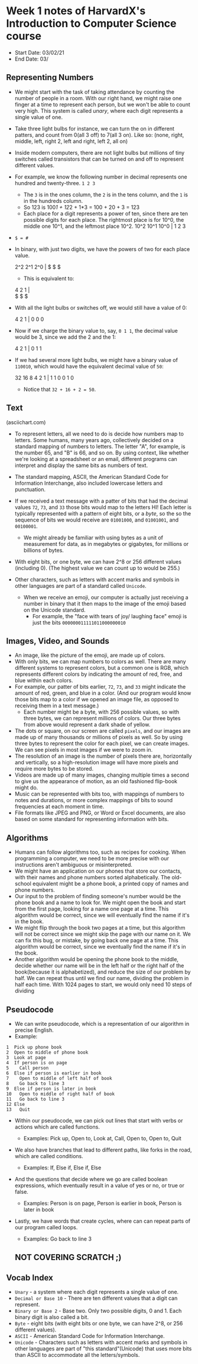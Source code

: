 # Week 1 notes of HarvardX's Introduction to Computer Science course

* Start Date: 03/02/21
* End Date: 03/

## Representing Numbers 

* We might start with the task of taking attendance by counting the number of people in a room. With our right hand, we might raise one finger at a time to represent each person, but we won't be able to count very high. This system is called *unary*, where each digit represents a single value of one. 

* Take three light bulbs for instance, we can turn the on in different patters, and count from 0(all 3 off) to 7(all 3 on). Like so: (none, right, middle, left, right 2, left and right, left 2, all on) 

* Inside modern computers, there are not light bulbs but millions of tiny switches called transistors that can be turned on and off to represent different values. 

* For example, we know the following number in decimal represents one hundred and twenty-three. 
  `1 2 3`
    * The `3` is in the ones column, the `2` is in the tens column, and the `1` is in the hundreds column. 
    * So 123 is 100*1 + 12*2 + 1*3 = 100 + 20 + 3 = 123
    * Each place for a digit represents a power of ten, since there are ten possible digits for each place. The rightmost place is for 10^0, the middle one 10^1, and the leftmost place 10^2. 
    10^2 10^1 10^0 | 
     1    2    3
* `$ = #`
* In binary, with just two digits, we have the powers of two for each place value. 
  
  2^2 2^1 2^0 | 
   $   $   $
  * This is equivalent to: 
  
  4 2 1 |  
  $ $ $
* With all the light bulbs or switches off, we would still have a value of 0: 
  
  4 2 1 |
  0 0 0
* Now if we charge the binary value to, say, `0 1 1`, the decimal value would be 3, since we add the 2 and the 1: 
  
  4 2 1 |
  0 1 1
* If we had several more light bulbs, we might have a binary value of `110010`, which would have the equivalent decimal value of `50`: 
  
  32 16  8  4  2  1 |
   1  1  0  0  1  0
  * Notice that `32 + 16 + 2 = 50`. 

## Text

(asciichart.com)

* To represent letters, all we need to do is decide how numbers map to letters. Some humans, many years ago, collectively decided on a standard mapping of numbers to letters. The letter "A", for example, is the number 65, and "B" is 66, and so on. By using context, like whether we're looking at a spreadsheet or an email, different programs can interpret and display the same bits as numbers of text. 

* The standard mapping, ASCII, the American Standard Code for Information Interchange, also included lowercase letters and punctuation. 

* If we received a text message with a patter of bits that had the decimal values `72`, `73`, and `33` those bits would map to the letters HI! Each letter is typically represented with a pattern of eight bits, or a *byte*, so the so the sequence of bits we would receive are `01001000`, and `01001001`, and `00100001`. 
  * We might already be familiar with using bytes as a unit of measurement for data, as in megabytes or gigabytes, for millions or billions of bytes. 
* With eight bits, or one byte, we can have 2^8 or 256 different values (including 0). (The highest value we can count up to would be 255.)
* Other characters, such as letters with accent marks and symbols in other languages are part of a standard called `Unicode`. 
  * When we receive an emoji, our computer is actually just receiving a number in binary that it then maps to the image of the emoji based on the Unicode standard. 
    * For example, the "face with tears of joy/ laughing face" emoji is just the bits `000000011111011000000010`

## Images, Video, and Sounds

* An image, like the picture of the emoji, are made up of colors. 
* With only bits, we can map numbers to colors as well. There are many different systems to represent colors, but a common one is RGB, which represents different colors by indicating the amount of red, free, and blue within each colors. 
* For example, our patter of bits earlier, `72`, `73`, and `33` might indicate the amount of red, green, and blue in a color. (And our program would know those bits map to a color if we opened an image file, as opposed to receiving them in a text message.)
  * Each number might be a byte, with 256 possible values, so with three bytes, we can represent millions of colors. Our three bytes from above would represent a dark shade of yellow. 
* The dots or square, on our screen are called `pixels`, and our images are made up of many thousands or millions of pixels as well. So by using three bytes to represent the color for each pixel, we can create images. We can see pixels in most images  if we were to zoom in.
* The resolution of an image is the number of pixels there are, horizontally and vertically, so a high-resolution image will have more pixels and require more bytes to be stored. 
* Videos are made up of many images, changing multiple times a second to give us the appearance of motion, as an old fashioned flip-book might do.
* Music can be represented with bits too, with mappings of numbers to notes and durations, or more complex mappings of bits to sound frequencies at each moment in time. 
* File formats like JPEG and PNG, or Word or Excel documents, are also based on some standard for representing information with bits. 

## Algorithms

* Humans can follow algorithms too, such as recipes for cooking. When programming a computer, we need to be more precise with our instructions aren't ambiguous or misinterpreted. 
* We might have an application on our phones that store our contacts, with their names and phone numbers sorted alphabetically. The old-school equivalent might be a phone book, a printed copy of names and phone numbers. 
* Our input to the problem of finding someone's number would be the phone book and a name to look for. We might open the book and start from the first page, looking for a name one page at a time. This algorithm would be correct, since we will eventually find the name if it's in the book. 
* We might flip through the book two pages at a time, but this algorithm will not be correct since we might skip the page with our name on it. We can fix this bug, or mistake, by going back one page at a time. This algorithm would be correct, since we eventually find the name if it's in the book. 
* Another algorithm would be opening the phone book to the middle, decide whether our name will be in the left half or the right half of the book(because it is alphabetized), and reduce the size of our problem by half. We can repeat thus until we find our name, dividing the problem in half each time. With 1024 pages to start, we would only need 10 steps of dividing 

## Pseudocode 

* We can write pseudocode, which is a representation of our algorithm in precise English. 
* Example: 
```
1  Pick up phone book
2  Open to middle of phone book 
3  Look at page
4  If person is on page
5    Call person
6  Else if person is earlier in book
7    Open to middle of left half of book
8    Go back to line 3
9  Else if person is later in book
10   Open to middle of right half of book
11   Go back to line 3
12 Else
13   Quit
```
* Within our pseudocode, we can pick out lines that start with verbs or actions which are called functions. 
  * Examples: Pick up, Open to, Look at, Call, Open to, Open to, Quit
* We also have branches that lead to different paths, like forks in the road, which are called conditions.
  * Examples: If, Else if, Else if, Else
* And the questions that decide where we go are called boolean expressions, which eventually result in a value of yes or no, or true or false.
  * Examples: Person is on page, Person is earlier in book, Person is later in book
* Lastly, we have words that create cycles, where can can repeat parts of our program called loops.
  * Examples: Go back to line 3

  ## NOT COVERING SCRATCH ;)

## Vocab Index

* `Unary` - a system where each digit represents a single value of one.
* `Decimal or Base 10` - There are ten different values that a digit can represent.
* `Binary or Base 2` - Base two. Only two possible digits, 0 and 1. Each binary digit is also called a bit. 
* `Byte` - eight bits (with eight bits or one byte, we can have 2^8, or 256 different values).
* `ASCII` - American Standard Code for Information Interchange.
* `Unicode` - Characters such as letters with accent marks and symbols in other languages are part of "this standard"(Unicode) that uses more bits than ASCII to accommodate all the letters/symbols. 



